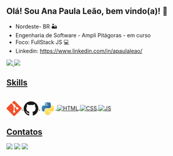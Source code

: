 ## Olá! Sou Ana Paula Leão, bem vindo(a)! 👋 


* Nordeste- BR :desert:
* Engenharia de Software - Ampli Pitágoras - em curso
* Foco: FullStack JS :computer:
* Linkedin: https://www.linkedin.com/in/apaulaleao/

<div>
  <a href="https://github.com/apaulaleao">
  <img height="180em" src="https://github-readme-stats.vercel.app/api?username=apaulaleao&show_icons=true&theme=dracula&include_all_commits=true&count_private=true"/>
  <img height="180em" src="https://github-readme-stats.vercel.app/api/top-langs/?username=apaulaleao&layout=compact&langs_count=7&theme=dracula"/>
</div>
  
  ## Skills
<div style="display: inline_block"><br>
  <img align="center" alt="Git" height="40" width="40" src="https://raw.githubusercontent.com/devicons/devicon/master/icons/git/git-original.svg">
  <img align="center" alt="Github" height="40" width="40" src="https://raw.githubusercontent.com/devicons/devicon/master/icons/github/github-original.svg">
  <img align="center" alt="Python" height="40" width="40" src="https://raw.githubusercontent.com/devicons/devicon/master/icons/python/python-original.svg">
  <img align="center" alt="HTML" height="40" width="40" src="https://cdn.jsdelivr.net/gh/devicons/devicon/icons/html5/html5-original.svg">
  <img align="center" alt="CSS" height="40" width="40" src="https://cdn.jsdelivr.net/gh/devicons/devicon/icons/css3/css3-original.svg">
  <img align="center" alt="JS" height="40" width="40" src="https://cdn.jsdelivr.net/gh/devicons/devicon/icons/javascript/javascript-original.svg">
</div>
  
  ## Contatos
  <div>
    <a href="https://instagram.com/apaulaleao" target="_blank"><img src="https://img.shields.io/badge/-Instagram-%23E4405F?style=for-the-badge&logo=instagram&logoColor=white" target="_blank"></a>
  <a href = "mailto: paula.leao@gmail.com"><img src="https://img.shields.io/badge/-Gmail-%23333?style=for-the-badge&logo=gmail&logoColor=white" target="_blank"></a>
  <a href="https://www.linkedin.com/in/apaulaleao/" target="_blank"><img src="https://img.shields.io/badge/-LinkedIn-%230077B5?style=for-the-badge&logo=linkedin&logoColor=white" target="_blank"></a> 
    

  </div>
